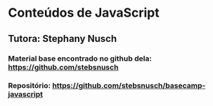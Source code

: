 # Conteúdos de JavaScript

## Tutora: Stephany Nusch 

### Material base encontrado no github dela: https://github.com/stebsnusch

### Repositório: https://github.com/stebsnusch/basecamp-javascript